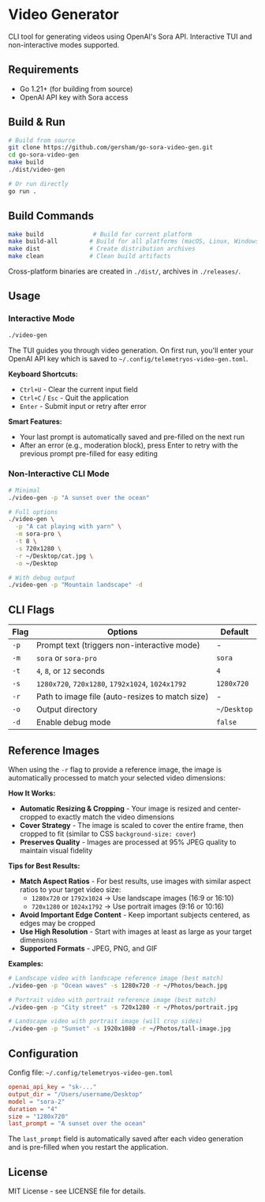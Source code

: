 # Video Generator

CLI tool for generating videos using OpenAI's Sora API. Interactive TUI and non-interactive modes supported.

## Requirements

- Go 1.21+ (for building from source)
- OpenAI API key with Sora access

## Build & Run

```bash
# Build from source
git clone https://github.com/gersham/go-sora-video-gen.git
cd go-sora-video-gen
make build
./dist/video-gen

# Or run directly
go run .
```

## Build Commands

```bash
make build              # Build for current platform
make build-all         # Build for all platforms (macOS, Linux, Windows)
make dist              # Create distribution archives
make clean             # Clean build artifacts
```

Cross-platform binaries are created in `./dist/`, archives in `./releases/`.

## Usage

### Interactive Mode

```bash
./video-gen
```

The TUI guides you through video generation. On first run, you'll enter your OpenAI API key which is saved to `~/.config/telemetryos-video-gen.toml`.

**Keyboard Shortcuts:**
- `Ctrl+U` - Clear the current input field
- `Ctrl+C` / `Esc` - Quit the application
- `Enter` - Submit input or retry after error

**Smart Features:**
- Your last prompt is automatically saved and pre-filled on the next run
- After an error (e.g., moderation block), press Enter to retry with the previous prompt pre-filled for easy editing

### Non-Interactive CLI Mode

```bash
# Minimal
./video-gen -p "A sunset over the ocean"

# Full options
./video-gen \
  -p "A cat playing with yarn" \
  -m sora-pro \
  -t 8 \
  -s 720x1280 \
  -r ~/Desktop/cat.jpg \
  -o ~/Desktop

# With debug output
./video-gen -p "Mountain landscape" -d
```

## CLI Flags

| Flag | Options | Default |
|------|---------|---------|
| `-p` | Prompt text (triggers non-interactive mode) | - |
| `-m` | `sora` or `sora-pro` | `sora` |
| `-t` | `4`, `8`, or `12` seconds | `4` |
| `-s` | `1280x720`, `720x1280`, `1792x1024`, `1024x1792` | `1280x720` |
| `-r` | Path to image file (auto-resizes to match size) | - |
| `-o` | Output directory | `~/Desktop` |
| `-d` | Enable debug mode | `false` |

## Reference Images

When using the `-r` flag to provide a reference image, the image is automatically processed to match your selected video dimensions:

**How It Works:**
- **Automatic Resizing & Cropping** - Your image is resized and center-cropped to exactly match the video dimensions
- **Cover Strategy** - The image is scaled to cover the entire frame, then cropped to fit (similar to CSS `background-size: cover`)
- **Preserves Quality** - Images are processed at 95% JPEG quality to maintain visual fidelity

**Tips for Best Results:**
- **Match Aspect Ratios** - For best results, use images with similar aspect ratios to your target video size:
  - `1280x720` or `1792x1024` → Use landscape images (16:9 or 16:10)
  - `720x1280` or `1024x1792` → Use portrait images (9:16 or 10:16)
- **Avoid Important Edge Content** - Keep important subjects centered, as edges may be cropped
- **Use High Resolution** - Start with images at least as large as your target dimensions
- **Supported Formats** - JPEG, PNG, and GIF

**Examples:**
```bash
# Landscape video with landscape reference image (best match)
./video-gen -p "Ocean waves" -s 1280x720 -r ~/Photos/beach.jpg

# Portrait video with portrait reference image (best match)
./video-gen -p "City street" -s 720x1280 -r ~/Photos/portrait.jpg

# Landscape video with portrait image (will crop sides)
./video-gen -p "Sunset" -s 1920x1080 -r ~/Photos/tall-image.jpg
```

## Configuration

Config file: `~/.config/telemetryos-video-gen.toml`

```toml
openai_api_key = "sk-..."
output_dir = "/Users/username/Desktop"
model = "sora-2"
duration = "4"
size = "1280x720"
last_prompt = "A sunset over the ocean"
```

The `last_prompt` field is automatically saved after each video generation and is pre-filled when you restart the application.

## License

MIT License - see LICENSE file for details.
